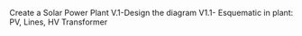 Create a Solar Power Plant 
V.1-Design the diagram
V1.1- Esquematic in plant: PV, Lines, HV Transformer